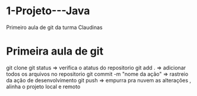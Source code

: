 # 1-Projeto---Java
Primeiro aula de git da turma Claudinas

# Primeira aula de git
 git clone <caminho do repositorio> 
 git status => verifica o atatus do repositorio
 git add . => adicionar todos os arquivos no repositorio
 git commit -m "nome da ação" => rastreio da ação de desenvolvimento
 git push => empurra pra nuvem as alterações , alinha o projeto local e remoto  